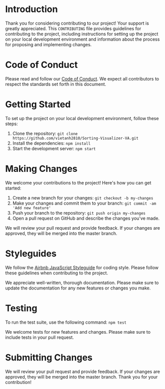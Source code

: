 # Introduction

Thank you for considering contributing to our project! Your support is greatly appreciated. This `CONTRIBUTING` file provides guidelines for contributing to the project, including instructions for setting up the project on your local development environment and information about the process for proposing and implementing changes.

# Code of Conduct

Please read and follow our [Code of Conduct](CODE_OF_CONDUCT.md). We expect all contributors to respect the standards set forth in this document.

# Getting Started

To set up the project on your local development environment, follow these steps:

1. Clone the repository: `git clone https://github.com/vietanh2810/Sorting-Visualizer-VA.git`
2. Install the dependencies: `npm install`
3. Start the development server: `npm start`

# Making Changes

We welcome your contributions to the project! Here's how you can get started:

1. Create a new branch for your changes: `git checkout -b my-changes`
2. Make your changes and commit them to your branch: `git commit -am 'Add new feature'`
3. Push your branch to the repository: `git push origin my-changes`
4. Open a pull request on GitHub and describe the changes you've made.

We will review your pull request and provide feedback. If your changes are approved, they will be merged into the master branch.

# Styleguides

We follow the [Airbnb JavaScript Styleguide](https://github.com/airbnb/javascript) for coding style. Please follow these guidelines when contributing to the project.

We appreciate well-written, thorough documentation. Please make sure to update the documentation for any new features or changes you make.

# Testing

To run the test suite, use the following command: `npm test`


We welcome tests for new features and changes. Please make sure to include tests in your pull request.

# Submitting Changes

We will review your pull request and provide feedback. If your changes are approved, they will be merged into the master branch. Thank you for your contribution!

